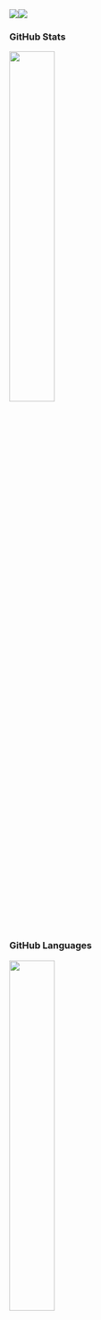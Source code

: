 <div style="display: flex; flex-direction: row;">
 <img class="img" src="https://github-readme-stats.vercel.app/api?username=et-learns-to-code&theme=radical&hide_rank=true" />
 <img class="img" src="https://github-readme-stats.vercel.app/api/top-langs/?username=et-learns-to-code&layout=compact&theme=radical&hide=roff&langs_count=5" />
</div>

### GitHub Stats
<div><img style="height: auto; width: 40%;" class="img" src="https://github-readme-stats.vercel.app/api?username=et-learns-to-code&theme=radical&show_icons=true&include_all_commits=true&hide_border=true" /></div>

### GitHub Languages
<div><img style="height: auto; width: 40%;" class="img" src="https://github-readme-stats.vercel.app/api/top-langs/?username=et-learns-to-code&theme=radical&langs_count=8&layout=compact&hide_border=true" /></div>
